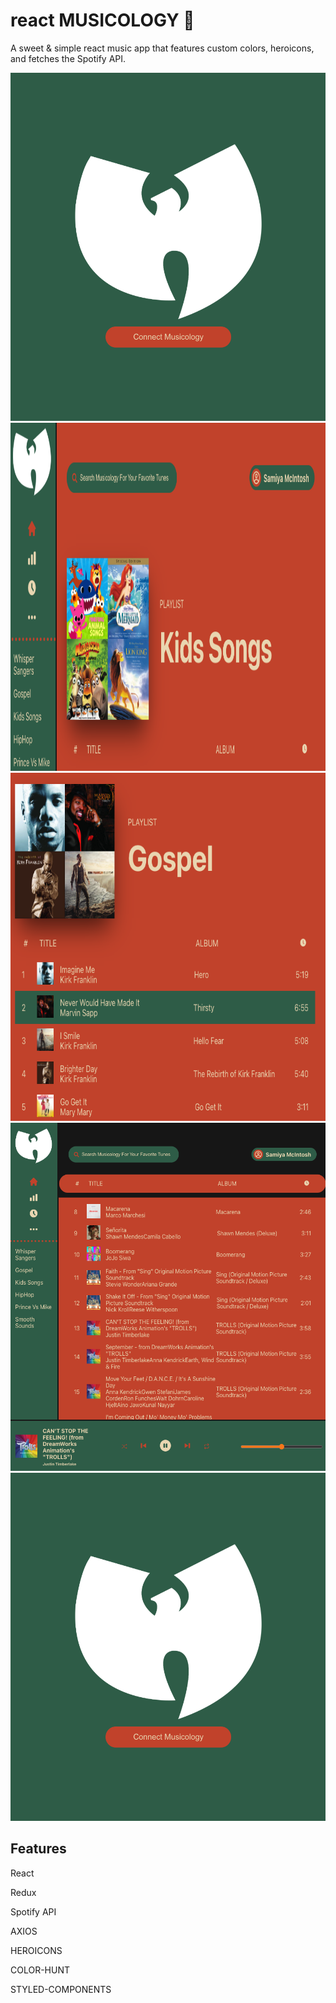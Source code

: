 # react MUSICOLOGY 💸

A sweet & simple react music app that features custom colors, heroicons, and fetches the Spotify API.

  <img src="assets/img/Login.PNG" width="973" height="557" />
  <img src="assets/img/Header-NoBackground.PNG" width="973" height="557" />
    <img src="assets/img/Body.PNG" width="973" height="557"/>
      <img src="assets/img/FullScreen.PNG" width="973" height="557" />
        <img src="assets/img/Login.PNG" width="973" height="557"/>

## Features

React

Redux

Spotify API

AXIOS

HEROICONS

COLOR-HUNT

STYLED-COMPONENTS
